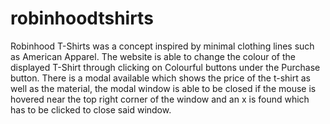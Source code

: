 # robinhoodtshirts
Robinhood T-Shirts was a concept inspired by minimal clothing lines such as American Apparel. The website is able to change the colour of the displayed T-Shirt through clicking on Colourful buttons under the Purchase button. There is a modal available which shows the price of the t-shirt as well as the material, the modal window is able to be closed if the mouse is hovered near the top right corner of the window and an x is found which has to be clicked to close said window.
